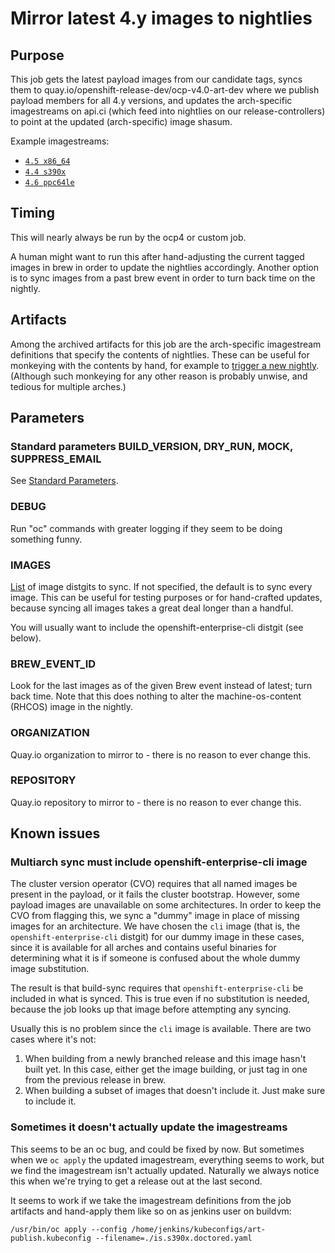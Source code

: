 # Mirror latest 4.y images to nightlies

## Purpose

This job gets the latest payload images from our candidate tags, syncs them to
quay.io/openshift-release-dev/ocp-v4.0-art-dev where we publish payload members
for all 4.y versions, and updates the arch-specific imagestreams on api.ci
(which feed into nightlies on our release-controllers) to point at the updated
(arch-specific) image shasum.

Example imagestreams:

* [`4.5 x86_64`](https://api.ci.openshift.org/console/project/ocp/browse/images/4.5-art-latest/)
* [`4.4 s390x`](https://api.ci.openshift.org/console/project/ocp-s390x/browse/images/4.4-art-latest-s390x)
* [`4.6 ppc64le`](https://api.ci.openshift.org/console/project/ocp-ppc64le/browse/images/4.6-art-latest-ppc64le)

## Timing

This will nearly always be run by the ocp4 or custom job.

A human might want to run this after hand-adjusting the current tagged images
in brew in order to update the nightlies accordingly. Another option is to sync
images from a past brew event in order to turn back time on the nightly.

## Artifacts

Among the archived artifacts for this job are the arch-specific imagestream
definitions that specify the contents of nightlies. These can be useful for
monkeying with the contents by hand, for example to [trigger a new nightly](https://github.com/openshift/art-docs/blob/master/4.y.z-stream.md#what-to-do-if-the-latest-nightly-is-rejected-).
(Although such monkeying for any other reason is probably unwise, and tedious
for multiple arches.)

## Parameters

### Standard parameters BUILD\_VERSION, DRY\_RUN, MOCK, SUPPRESS\_EMAIL

See [Standard Parameters](/jobs/README.md#standard-parameters).

### DEBUG

Run "oc" commands with greater logging if they seem to be doing something funny.

### IMAGES

[List](/jobs/README.md#list-parameters) of image distgits to sync.
If not specified, the default is to sync every image.
This can be useful for testing purposes or for hand-crafted updates, because
syncing all images takes a great deal longer than a handful.

You will usually want to include the openshift-enterprise-cli distgit (see below).

### BREW\_EVENT\_ID

Look for the last images as of the given Brew event instead of latest; turn back time.
Note that this does nothing to alter the machine-os-content (RHCOS) image in the nightly.

### ORGANIZATION

Quay.io organization to mirror to - there is no reason to ever change this.

### REPOSITORY

Quay.io repository to mirror to - there is no reason to ever change this.

## Known issues

### Multiarch sync must include openshift-enterprise-cli image

The cluster version operator (CVO) requires that all named images be present in
the payload, or it fails the cluster bootstrap. However, some payload images
are unavailable on some architectures. In order to keep the CVO from flagging
this, we sync a "dummy" image in place of missing images for an architecture.
We have chosen the `cli` image (that is, the `openshift-enterprise-cli`
distgit) for our dummy image in these cases, since it is available for all
arches and contains useful binaries for determining what it is if someone is
confused about the whole dummy image substitution.

The result is that build-sync requires that `openshift-enterprise-cli` be included in what is synced.
This is true even if no substitution is needed, because the job looks up that image before attempting any syncing.

Usually this is no problem since the `cli` image is available. There are two cases where it's not:

1. When building from a newly branched release and this image hasn't built yet.
   In this case, either get the image building, or just tag in one from the previous release in brew.
2. When building a subset of images that doesn't include it. Just make sure to include it.

### Sometimes it doesn't actually update the imagestreams

This seems to be an oc bug, and could be fixed by now. But sometimes when we
`oc apply` the updated imagestream, everything seems to work, but we find the
imagestream isn't actually updated. Naturally we always notice this when we're
trying to get a release out at the last second.

It seems to work if we take the imagestream definitions from the job artifacts
and hand-apply them like so on as jenkins user on buildvm:

    /usr/bin/oc apply --config /home/jenkins/kubeconfigs/art-publish.kubeconfig --filename=./is.s390x.doctored.yaml


